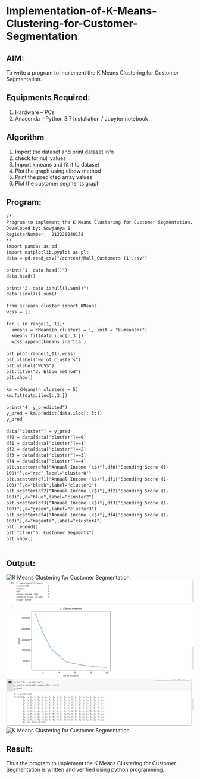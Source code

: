 # Implementation-of-K-Means-Clustering-for-Customer-Segmentation

## AIM:
To write a program to implement the K Means Clustering for Customer Segmentation.

## Equipments Required:
1. Hardware – PCs
2. Anaconda – Python 3.7 Installation / Jupyter notebook

## Algorithm
1. Import the dataset and print dataset info
2. check for null values
3. Import kmeans and fit it to dataset
4. Plot the graph using elbow method
5. Print the predicted array values
6. Plot the customer segments graph

## Program:
```
/*
Program to implement the K Means Clustering for Customer Segmentation.
Developed by: Sowjanya S
RegisterNumber:  212220040158
*/
import pandas as pd
import matplotlib.pyplot as plt
data = pd.read_csv("/content/Mall_Customers (1).csv")

print("1. data.head()")
data.head()

print("2. data.isnull().sum()")
data.isnull().sum()

from sklearn.cluster import KMeans
wcss = []

for i in range(1, 11):
  kmeans = KMeans(n_clusters = i, init = "k-means++")
  kmeans.fit(data.iloc[:,3:])
  wcss.append(kmeans.inertia_)

plt.plot(range(1,11),wcss)
plt.xlabel("No of clusters")
plt.ylabel("WCSS")
plt.title("3. Elbow method")
plt.show()

km = KMeans(n_clusters = 5)
km.fit(data.iloc[:,3:])

print("4. y_predicted")
y_pred = km.predict(data.iloc[:,3:])
y_pred

data["cluster"] = y_pred
df0 = data[data["cluster"]==0]
df1 = data[data["cluster"]==1]
df2 = data[data["cluster"]==2]
df3 = data[data["cluster"]==3]
df4 = data[data["cluster"]==4]
plt.scatter(df0["Annual Income (k$)"],df0["Spending Score (1-100)"],c="red",label="cluster0")
plt.scatter(df1["Annual Income (k$)"],df1["Spending Score (1-100)"],c="black",label="cluster1")
plt.scatter(df2["Annual Income (k$)"],df2["Spending Score (1-100)"],c="blue",label="cluster2")
plt.scatter(df3["Annual Income (k$)"],df3["Spending Score (1-100)"],c="green",label="cluster3")
plt.scatter(df4["Annual Income (k$)"],df4["Spending Score (1-100)"],c="magenta",label="cluster4")
plt.legend()
plt.title("5. Customer Segments")
plt.show()


```

## Output:
![K Means Clustering for Customer Segmentation](output1.PNG)
![K Means Clustering for Customer Segmentation](output2.PNG)
![K Means Clustering for Customer Segmentation](output3.PNG)
![K Means Clustering for Customer Segmentation](output4.PNG)
![K Means Clustering for Customer Segmentation](output5.PNG)


## Result:
Thus the program to implement the K Means Clustering for Customer Segmentation is written and verified using python programming.

